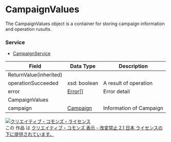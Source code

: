 # CampaignValues
The CampaignValues object is a container for storing campaign information and operation rusults.
### Service
+ [CampaignService](../services/CampaignService.md)

| Field | Data Type | Description | 
|---|---|---|
| ReturnValue(inherited)|||
| operationSucceeded| xsd: boolean| A result of operation |
| error| <a href="./Error.md">Error</a>[]| Error detail |
| CampaignValues|||
| campaign| <a href="./Campaign.md">Campaign</a>| Information of Campaign |
<a rel="license" href="http://creativecommons.org/licenses/by-nd/2.1/jp/"><img alt="クリエイティブ・コモンズ・ライセンス" style="border-width:0" src="https://i.creativecommons.org/l/by-nd/2.1/jp/88x31.png" /></a><br />この 作品 は <a rel="license" href="http://creativecommons.org/licenses/by-nd/2.1/jp/">クリエイティブ・コモンズ 表示 - 改変禁止 2.1 日本 ライセンスの下に提供されています。</a>
